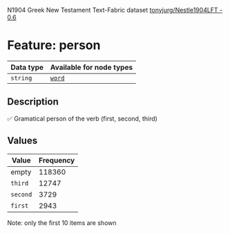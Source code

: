<p>N1904 Greek New Testament Text-Fabric dataset <a href="https://github.com/tonyjurg/Nestle1904LFT">tonyjurg/Nestle1904LFT - 0.6</a></p>

<h1>Feature: person</h1>

<table>
<thead>
<tr>
  <th>Data type</th>
  <th>Available for node types</th>
</tr>
</thead>
<tbody>
<tr>
  <td><code>string</code></td>
  <td><A HREF="featurebynodetype.md#word"><code>word</code></A></td>
</tr>
</tbody>
</table>

<h2>Description</h2>

<p>✅ Gramatical person of the verb (first, second, third)</p>

<h2>Values</h2>

<table>
<thead>
<tr>
  <th>Value</th>
  <th>Frequency</th>
</tr>
</thead>
<tbody>
<tr>
  <td>empty</td>
  <td>118360</td>
</tr>
<tr>
  <td><code>third</code></td>
  <td>12747</td>
</tr>
<tr>
  <td><code>second</code></td>
  <td>3729</td>
</tr>
<tr>
  <td><code>first</code></td>
  <td>2943</td>
</tr>
</tbody>
</table>

<p>Note: only the first 10 items are shown</p>
